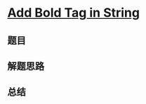 # [Add Bold Tag in String](https://leetcode.com/problems/add-bold-tag-in-string/)
## 题目


## 解题思路


## 总结


